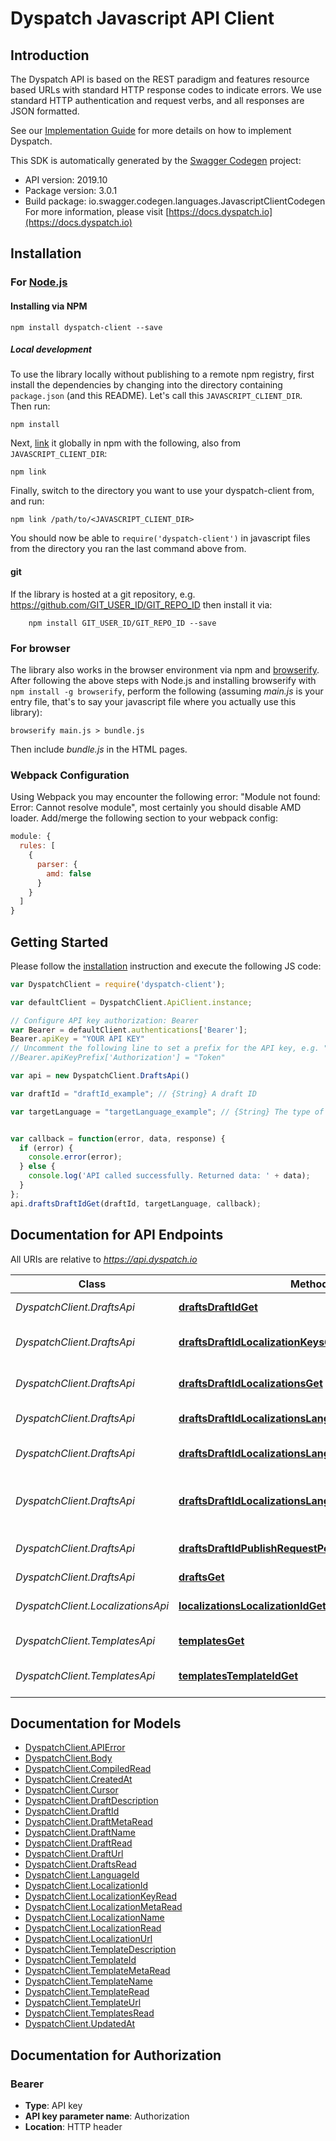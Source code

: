 # Dyspatch Javascript API Client

## Introduction

The Dyspatch API is based on the REST paradigm and features resource based URLs with standard HTTP response codes to indicate errors. We use standard HTTP authentication and request verbs, and all responses are JSON formatted.

See our [Implementation Guide](https://docs.dyspatch.io/development/implementing_dyspatch/) for more details on how to implement Dyspatch.

This SDK is automatically generated by the [Swagger Codegen](https://github.com/swagger-api/swagger-codegen) project:

- API version: 2019.10
- Package version: 3.0.1
- Build package: io.swagger.codegen.languages.JavascriptClientCodegen
  For more information, please visit [https://docs.dyspatch.io](https://docs.dyspatch.io)

## Installation

### For [Node.js](https://nodejs.org/)

#### Installing via NPM

```shell
npm install dyspatch-client --save
```

##### Local development

To use the library locally without publishing to a remote npm registry, first install the dependencies by changing into the directory containing `package.json` (and this README). Let's call this `JAVASCRIPT_CLIENT_DIR`. Then run:

```shell
npm install
```

Next, [link](https://docs.npmjs.com/cli/link) it globally in npm with the following, also from `JAVASCRIPT_CLIENT_DIR`:

```shell
npm link
```

Finally, switch to the directory you want to use your dyspatch-client from, and run:

```shell
npm link /path/to/<JAVASCRIPT_CLIENT_DIR>
```

You should now be able to `require('dyspatch-client')` in javascript files from the directory you ran the last command above from.

#### git

If the library is hosted at a git repository, e.g.
https://github.com/GIT_USER_ID/GIT_REPO_ID
then install it via:

```shell
    npm install GIT_USER_ID/GIT_REPO_ID --save
```

### For browser

The library also works in the browser environment via npm and [browserify](http://browserify.org/). After following
the above steps with Node.js and installing browserify with `npm install -g browserify`,
perform the following (assuming *main.js* is your entry file, that's to say your javascript file where you actually 
use this library):

```shell
browserify main.js > bundle.js
```

Then include *bundle.js* in the HTML pages.

### Webpack Configuration

Using Webpack you may encounter the following error: "Module not found: Error:
Cannot resolve module", most certainly you should disable AMD loader. Add/merge
the following section to your webpack config:

```javascript
module: {
  rules: [
    {
      parser: {
        amd: false
      }
    }
  ]
}
```

## Getting Started

Please follow the [installation](#installation) instruction and execute the following JS code:

```javascript
var DyspatchClient = require('dyspatch-client');

var defaultClient = DyspatchClient.ApiClient.instance;

// Configure API key authorization: Bearer
var Bearer = defaultClient.authentications['Bearer'];
Bearer.apiKey = "YOUR API KEY"
// Uncomment the following line to set a prefix for the API key, e.g. "Token" (defaults to null)
//Bearer.apiKeyPrefix['Authorization'] = "Token"

var api = new DyspatchClient.DraftsApi()

var draftId = "draftId_example"; // {String} A draft ID

var targetLanguage = "targetLanguage_example"; // {String} The type of templating language to compile as. Should only be used for visual templates.


var callback = function(error, data, response) {
  if (error) {
    console.error(error);
  } else {
    console.log('API called successfully. Returned data: ' + data);
  }
};
api.draftsDraftIdGet(draftId, targetLanguage, callback);

```

## Documentation for API Endpoints

All URIs are relative to *https://api.dyspatch.io*

Class | Method | HTTP request | Description
------------ | ------------- | ------------- | -------------
*DyspatchClient.DraftsApi* | [**draftsDraftIdGet**](docs/DraftsApi.md#draftsDraftIdGet) | **GET** /drafts/{draftId} | Get Draft by ID
*DyspatchClient.DraftsApi* | [**draftsDraftIdLocalizationKeysGet**](docs/DraftsApi.md#draftsDraftIdLocalizationKeysGet) | **GET** /drafts/{draftId}/localizationKeys | Get Localization Keys
*DyspatchClient.DraftsApi* | [**draftsDraftIdLocalizationsGet**](docs/DraftsApi.md#draftsDraftIdLocalizationsGet) | **GET** /drafts/{draftId}/localizations | Get Localizations on a Draft
*DyspatchClient.DraftsApi* | [**draftsDraftIdLocalizationsLanguageIdDelete**](docs/DraftsApi.md#draftsDraftIdLocalizationsLanguageIdDelete) | **DELETE** /drafts/{draftId}/localizations/{languageId} | Remove a Localization
*DyspatchClient.DraftsApi* | [**draftsDraftIdLocalizationsLanguageIdPut**](docs/DraftsApi.md#draftsDraftIdLocalizationsLanguageIdPut) | **PUT** /drafts/{draftId}/localizations/{languageId} | Create or Update a Localization
*DyspatchClient.DraftsApi* | [**draftsDraftIdLocalizationsLanguageIdTranslationsPut**](docs/DraftsApi.md#draftsDraftIdLocalizationsLanguageIdTranslationsPut) | **PUT** /drafts/{draftId}/localizations/{languageId}/translations | Set Translations for Language
*DyspatchClient.DraftsApi* | [**draftsDraftIdPublishRequestPost**](docs/DraftsApi.md#draftsDraftIdPublishRequestPost) | **POST** /drafts/{draftId}/publishRequest | Submit the Draft for Approval
*DyspatchClient.DraftsApi* | [**draftsGet**](docs/DraftsApi.md#draftsGet) | **GET** /drafts | List Drafts
*DyspatchClient.LocalizationsApi* | [**localizationsLocalizationIdGet**](docs/LocalizationsApi.md#localizationsLocalizationIdGet) | **GET** /localizations/{localizationId} | Get Localization Object by ID
*DyspatchClient.TemplatesApi* | [**templatesGet**](docs/TemplatesApi.md#templatesGet) | **GET** /templates | List Templates
*DyspatchClient.TemplatesApi* | [**templatesTemplateIdGet**](docs/TemplatesApi.md#templatesTemplateIdGet) | **GET** /templates/{templateId} | Get Template by ID


## Documentation for Models

 - [DyspatchClient.APIError](docs/APIError.md)
 - [DyspatchClient.Body](docs/Body.md)
 - [DyspatchClient.CompiledRead](docs/CompiledRead.md)
 - [DyspatchClient.CreatedAt](docs/CreatedAt.md)
 - [DyspatchClient.Cursor](docs/Cursor.md)
 - [DyspatchClient.DraftDescription](docs/DraftDescription.md)
 - [DyspatchClient.DraftId](docs/DraftId.md)
 - [DyspatchClient.DraftMetaRead](docs/DraftMetaRead.md)
 - [DyspatchClient.DraftName](docs/DraftName.md)
 - [DyspatchClient.DraftRead](docs/DraftRead.md)
 - [DyspatchClient.DraftUrl](docs/DraftUrl.md)
 - [DyspatchClient.DraftsRead](docs/DraftsRead.md)
 - [DyspatchClient.LanguageId](docs/LanguageId.md)
 - [DyspatchClient.LocalizationId](docs/LocalizationId.md)
 - [DyspatchClient.LocalizationKeyRead](docs/LocalizationKeyRead.md)
 - [DyspatchClient.LocalizationMetaRead](docs/LocalizationMetaRead.md)
 - [DyspatchClient.LocalizationName](docs/LocalizationName.md)
 - [DyspatchClient.LocalizationRead](docs/LocalizationRead.md)
 - [DyspatchClient.LocalizationUrl](docs/LocalizationUrl.md)
 - [DyspatchClient.TemplateDescription](docs/TemplateDescription.md)
 - [DyspatchClient.TemplateId](docs/TemplateId.md)
 - [DyspatchClient.TemplateMetaRead](docs/TemplateMetaRead.md)
 - [DyspatchClient.TemplateName](docs/TemplateName.md)
 - [DyspatchClient.TemplateRead](docs/TemplateRead.md)
 - [DyspatchClient.TemplateUrl](docs/TemplateUrl.md)
 - [DyspatchClient.TemplatesRead](docs/TemplatesRead.md)
 - [DyspatchClient.UpdatedAt](docs/UpdatedAt.md)


## Documentation for Authorization

### Bearer

- **Type**: API key
- **API key parameter name**: Authorization
- **Location**: HTTP header
